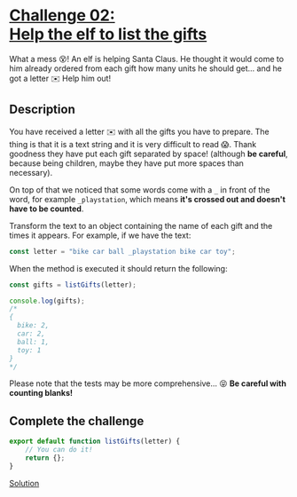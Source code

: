 # [Challenge 02:](https://adventjs.dev/challenges/02)<br>[Help the elf to list the gifts](https://adventjs.dev/challenges/02)

What a mess 😵! An elf is helping Santa Claus. He thought it would come to him already ordered from each gift how many units he should get... and he got a letter ✉️ Help him out!

## Description

You have received a letter ✉️ with all the gifts you have to prepare. The thing is that it is a text string and it is very difficult to read 😱. Thank goodness they have put each gift separated by space! (although **be careful**, because being children, maybe they have put more spaces than necessary).

On top of that we noticed that some words come with a `_` in front of the word, for example `_playstation`, which means **it's crossed out and doesn't have to be counted**.

Transform the text to an object containing the name of each gift and the times it appears. For example, if we have the text:

```javascript
const letter = "bike car ball _playstation bike car toy";
```

When the method is executed it should return the following:

```javascript
const gifts = listGifts(letter);

console.log(gifts);
/*
{
  bike: 2,
  car: 2,
  ball: 1,
  toy: 1
}
*/
```

Please note that the tests may be more comprehensive... 😝 **Be careful with counting blanks!**

## Complete the challenge

```javascript
export default function listGifts(letter) {
	// You can do it!
	return {};
}
```

[Solution](./js/script.js)
